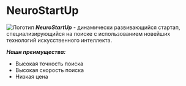 # NeuroStartUp
![Логотип](https://github.com/netology-ds-team/git-homeworks/blob/main/1_self/logo.png?raw=true)
**_NeuroStartUp_** - динамически развивающийся стартап, специализирующийся на поиске с использованием новейших технологий искусственного интеллекта. 

**_Наши преимущества:_**
* Высокая точность поиска
* Высокая скорость поиска
* Низкая цена 